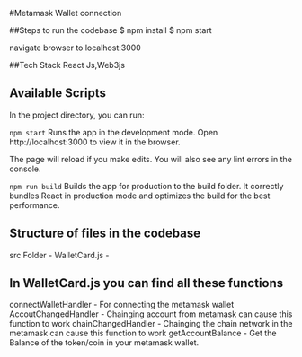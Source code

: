 #Metamask Wallet connection

##Steps to run the codebase
$ npm install $ npm start

navigate browser to localhost:3000

##Tech Stack
React Js,Web3js

## Available Scripts
In the project directory, you can run:

`npm start`
Runs the app in the development mode.
Open http://localhost:3000 to view it in the browser.

The page will reload if you make edits.
You will also see any lint errors in the console.

`npm run build`
Builds the app for production to the build folder.
It correctly bundles React in production mode and optimizes the build for the best performance.

## Structure of files in the codebase
src Folder - WalletCard.js -

## In WalletCard.js you can find all these functions
connectWalletHandler - For connecting the metamask wallet AccoutChangedHandler - Chainging account from metamask can cause this function to work chainChangedHandler - Chainging the chain network in the metamask can cause this function to work getAccountBalance - Get the Balance of the token/coin in your metamask wallet.
